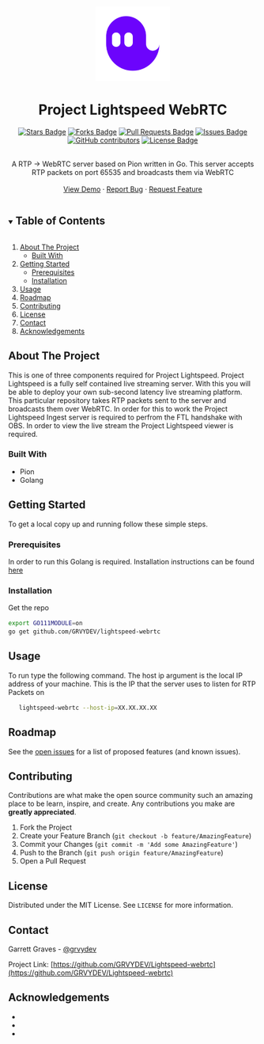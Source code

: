 
<p align="center">
<a  href="https://github.com/GRVYDEV/Lightspeed-webrtc">
    <img src="images/lightspeedlogo.svg" alt="Logo" width="150" height="150">
</a>
</p>
  <h1 align="center">Project Lightspeed WebRTC</h1>
<div align="center">
  <a href="https://github.com/GRVYDEV/Lightspeed-webrtc/stargazers"><img src="https://img.shields.io/github/stars/GRVYDEV/Lightspeed-webrtc" alt="Stars Badge"/></a>
<a href="https://github.com/GRVYDEV/Lightspeed-webrtc/network/members"><img src="https://img.shields.io/github/forks/GRVYDEV/Lightspeed-webrtc" alt="Forks Badge"/></a>
<a href="https://github.com/GRVYDEV/Lightspeed-webrtc/pulls"><img src="https://img.shields.io/github/issues-pr/GRVYDEV/Lightspeed-webrtc" alt="Pull Requests Badge"/></a>
<a href="https://github.com/GRVYDEV/Lightspeed-webrtc/issues"><img src="https://img.shields.io/github/issues/GRVYDEV/Lightspeed-webrtc" alt="Issues Badge"/></a>
<a href="https://github.com/GRVYDEV/Lightspeed-webrtc/graphs/contributors"><img alt="GitHub contributors" src="https://img.shields.io/github/contributors/GRVYDEV/Lightspeed-webrtc?color=2b9348"></a>
<a href="https://github.com/GRVYDEV/Lightspeed-webrtc/blob/master/LICENSE"><img src="https://img.shields.io/github/license/GRVYDEV/Lightspeed-webrtc?color=2b9348" alt="License Badge"/></a>
</div>
<br />
<p align="center">
  <p align="center">
    A RTP -> WebRTC server based on Pion written in Go. This server accepts RTP packets on port 65535 and broadcasts them via WebRTC
    <!-- <br /> -->
    <!-- <a href="https://github.com/GRVYDEV/Lightspeed-webrtc"><strong>Explore the docs »</strong></a> -->
    <br />
    <br />
    <a href="https://github.com/GRVYDEV/Lightspeed-webrtc">View Demo</a>
    ·
    <a href="https://github.com/GRVYDEV/Lightspeed-webrtc/issues">Report Bug</a>
    ·
    <a href="https://github.com/GRVYDEV/Lightspeed-webrtc/issues">Request Feature</a>
  </p>
</p>



<!-- TABLE OF CONTENTS -->
<details open="open">
  <summary><h2 style="display: inline-block">Table of Contents</h2></summary>
  <ol>
    <li>
      <a href="#about-the-project">About The Project</a>
      <ul>
        <li><a href="#built-with">Built With</a></li>
      </ul>
    </li>
    <li>
      <a href="#getting-started">Getting Started</a>
      <ul>
        <li><a href="#prerequisites">Prerequisites</a></li>
        <li><a href="#installation">Installation</a></li>
      </ul>
    </li>
    <li><a href="#usage">Usage</a></li>
    <li><a href="#roadmap">Roadmap</a></li>
    <li><a href="#contributing">Contributing</a></li>
    <li><a href="#license">License</a></li>
    <li><a href="#contact">Contact</a></li>
    <li><a href="#acknowledgements">Acknowledgements</a></li>
  </ol>
</details>



<!-- ABOUT THE PROJECT -->
## About The Project

<!-- [![Product Name Screen Shot][product-screenshot]](https://example.com) -->

This is one of three components required for Project Lightspeed. Project Lightspeed is a fully self contained live streaming server. With this you will be able to deploy your own sub-second latency live streaming platform. This particular repository takes RTP packets sent to the server and broadcasts them over WebRTC. In order for this to work the Project Lightspeed Ingest server is required to perfrom the FTL handshake with OBS. In order to view the live stream the Project Lightspeed viewer is required.


### Built With

* Pion
* Golang


<!-- GETTING STARTED -->
## Getting Started

To get a local copy up and running follow these simple steps.

### Prerequisites

In order to run this Golang is required. Installation instructions can be found <a href="https://golang.org/doc/install#download">here</a>

### Installation

Get the repo
   ```sh
   export GO111MODULE=on
   go get github.com/GRVYDEV/lightspeed-webrtc
   ```


<!-- USAGE EXAMPLES -->
## Usage

To run type the following command. The host ip argument is the local IP address of your machine. This is the IP that the server uses to listen for RTP Packets on
```sh
   lightspeed-webrtc --host-ip=XX.XX.XX.XX
   ```


<!-- _For more examples, please refer to the [Documentation](https://example.com)_ -->



<!-- ROADMAP -->
## Roadmap

See the [open issues](https://github.com/GRVYDEV/Lightspeed-webrtc/issues) for a list of proposed features (and known issues).



<!-- CONTRIBUTING -->
## Contributing

Contributions are what make the open source community such an amazing place to be learn, inspire, and create. Any contributions you make are **greatly appreciated**.

1. Fork the Project
2. Create your Feature Branch (`git checkout -b feature/AmazingFeature`)
3. Commit your Changes (`git commit -m 'Add some AmazingFeature'`)
4. Push to the Branch (`git push origin feature/AmazingFeature`)
5. Open a Pull Request



<!-- LICENSE -->
## License

Distributed under the MIT License. See `LICENSE` for more information.



<!-- CONTACT -->
## Contact

Garrett Graves - [@grvydev](https://twitter.com/grvydev)

Project Link: [https://github.com/GRVYDEV/Lightspeed-webrtc](https://github.com/GRVYDEV/Lightspeed-webrtc)



<!-- ACKNOWLEDGEMENTS -->
## Acknowledgements

* []()
* []()
* []()





<!-- MARKDOWN LINKS & IMAGES -->
<!-- https://www.markdownguide.org/basic-syntax/#reference-style-links -->
[contributors-shield]: https://img.shields.io/github/contributors/GRVYDEV/repo.svg?style=for-the-badge
[contributors-url]: https://github.com/GRVYDEV/repo/graphs/contributors
[forks-shield]: https://img.shields.io/github/forks/GRVYDEV/repo.svg?style=for-the-badge
[forks-url]: https://github.com/GRVYDEV/repo/network/members
[stars-shield]: https://img.shields.io/github/stars/GRVYDEV/repo.svg?style=for-the-badge
[stars-url]: https://github.com/GRVYDEV/repo/stargazers
[issues-shield]: https://img.shields.io/github/issues/GRVYDEV/repo.svg?style=for-the-badge
[issues-url]: https://github.com/GRVYDEV/repo/issues
[license-shield]: https://img.shields.io/github/license/GRVYDEV/repo.svg?style=for-the-badge
[license-url]: https://github.com/GRVYDEV/repo/blob/master/LICENSE.txt
[linkedin-shield]: https://img.shields.io/badge/-LinkedIn-black.svg?style=for-the-badge&logo=linkedin&colorB=555
[linkedin-url]: https://linkedin.com/in/GRVYDEV

